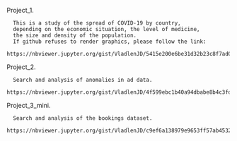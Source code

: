 Project_1. 

      This is a study of the spread of COVID-19 by country, 
      depending on the economic situation, the level of medicine, 
      the size and density of the population.
      If github refuses to render graphics, please follow the link:
      https://nbviewer.jupyter.org/gist/VladlenJD/5415e200e6be31d32b23c8f7ad0e5781

Project_2.

      Search and analysis of anomalies in ad data.
      https://nbviewer.jupyter.org/gist/VladlenJD/4f599ebc1b40a94dbabe8b4c3fd2c0f7

Project_3_mini.

      Search and analysis of the bookings dataset.
      https://nbviewer.jupyter.org/gist/VladlenJD/c9ef6a138979e9653ff57ab453292d43
